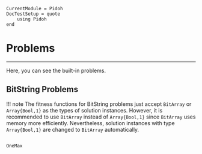 ```@meta
CurrentModule = Pidoh
DocTestSetup = quote
    using Pidoh
end
```
# Problems
---
Here, you can see the built-in problems.

## BitString Problems

!!! note
      The fitness functions for BitString problems just accept `BitArray` or `Array{Bool,1}` as the types of solution instances. However, it is recommended to use `BitArray` instead of `Array{Bool,1}` since `BitArray` uses memory more efficiently. Nevertheless, solution instances with type `Array{Bool,1}` are changed to `BitArray` automatically.


```@docs

OneMax
```
